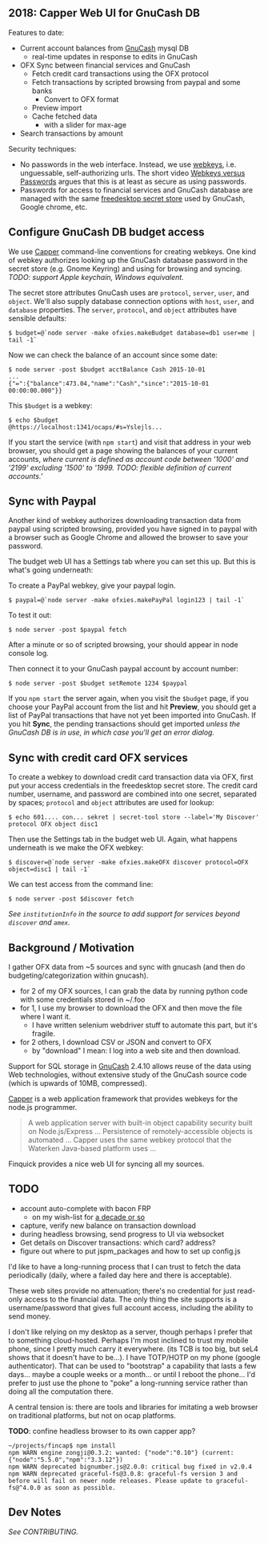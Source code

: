 ## 2018: Capper Web UI for GnuCash DB

Features to date:

- Current account balances from [GnuCash][] mysql DB
  - real-time updates in response to edits in GnuCash
- OFX Sync between financial services and GnuCash
  - Fetch credit card transactions using the OFX protocol
  - Fetch transactions by scripted browsing from paypal and some banks
    - Convert to OFX format
  - Preview import
  - Cache fetched data
    - with a slider for max-age
- Search transactions by amount

Security techniques:

- No passwords in the web interface. Instead, we use [webkeys][],
  i.e. unguessable, self-authorizing urls. The short video
  [Webkeys versus Passwords][wvp] argues that this is at least as
  secure as using passwords.
- Passwords for access to financial services and GnuCash database
  are managed with the same [freedesktop secret store][fss] used
  by GnuCash, Google chrome, etc.

[gnucash]: http://gnucash.org/
[fss]: https://specifications.freedesktop.org/secret-service/
[webkeys]: http://waterken.sourceforge.net/web-key/
[wvp]: https://www.youtube.com/watch?v=C7Pt9PGs4C4
[capper]: https://github.com/marcsAtSkyhunter/Capper

## Configure GnuCash DB budget access

We use [Capper][] command-line conventions for creating webkeys. One
kind of webkey authorizes looking up the GnuCash database password in
the secret store (e.g. Gnome Keyring) and using for browsing and
syncing. _TODO: support Apple keychain, Windows equivalent._

The secret store attributes GnuCash uses are `protocol`, `server`,
`user`, and `object`. We'll also supply database connection options
with `host`, `user`, and `database` properties. The `server`,
`protocol`, and `object` attributes have sensible defaults:

    $ budget=@`node server -make ofxies.makeBudget database=db1 user=me | tail -1`

Now we can check the balance of an account since some date:

    $ node server -post $budget acctBalance Cash 2015-10-01
    ...
    {"=":{"balance":473.04,"name":"Cash","since":"2015-10-01 00:00:00.000"}}

This `$budget` is a webkey:

    $ echo $budget
    @https://localhost:1341/ocaps/#s=Yslejls...

If you start the service (with `npm start`) and visit that address in
your web browser, you should get a page showing the balances of your
current accounts, _where current is defined as account code between
'1000' and '2199' excluding '1500' to '1999. TODO: flexible definition
of current accounts.'_

## Sync with Paypal

Another kind of webkey authorizes downloading transaction data from
paypal using scripted browsing, provided you have signed in to paypal
with a browser such as Google Chrome and allowed the browser to save
your password.

The budget web UI has a Settings tab where you can set this up. But
this is what's going underneath:

To create a PayPal webkey, give your paypal login.

    $ paypal=@`node server -make ofxies.makePayPal login123 | tail -1`

To test it out:

    $ node server -post $paypal fetch

After a minute or so of scripted browsing, your should appear in node
console log.

Then connect it to your GnuCash paypal account by account number:

    $ node server -post $budget setRemote 1234 $paypal

If you `npm start` the server again, when you visit the `$budget`
page, if you choose your PayPal account from the list and hit
**Preview**, you should get a list of PayPal transactions that have
not yet been imported into GnuCash. If you hit **Sync**, the pending
transactions should get imported _unless the GnuCash DB is in use, in
which case you'll get an error dialog._

## Sync with credit card OFX services

To create a webkey to download credit card transaction data via OFX,
first put your access credentials in the freedesktop secret store. The
credit card number, username, and password are combined into one
secret, separated by spaces; `protocol` and `object` attributes are
used for lookup:

    $ echo 601.... con... sekret | secret-tool store --label='My Discover' protocol OFX object disc1

Then use the Settings tab in the budget web UI. Again, what happens
underneath is we make the OFX webkey:

    $ discover=@`node server -make ofxies.makeOFX discover protocol=OFX object=disc1 | tail -1`

We can test access from the command line:

    $ node server -post $discover fetch

_See `institutionInfo` in the source to add support for services beyond
`discover` and `amex`._

## Background / Motivation

I gather OFX data from ~5 sources and sync with gnucash (and then do
budgeting/categorization within gnucash).

- for 2 of my OFX sources, I can grab the data by running python code
  with some credentials stored in ~/.foo
- for 1, I use my browser to download the OFX and then move the file
  where I want it.
  - I have written selenium webdriver stuff to
    automate this part, but it's fragile.
- for 2 others, I download CSV or JSON and convert to OFX
  - by "download" I mean: I log into a web site and then download.

Support for SQL storage in [GnuCash][] 2.4.10 allows reuse of the data
using Web technologies, without extensive study of the GnuCash source
code (which is upwards of 10MB, compressed).

[Capper][] is a web application framework that provides webkeys for
the node.js programmer.

> A web application server with built-in object capability security
> built on Node.js/Express ... Persistence of remotely-accessible
> objects is automated ... Capper uses the same webkey protocol that
> the Waterken Java-based platform uses ...

Finquick provides a nice web UI for syncing all my sources.

## TODO

- account auto-complete with bacon FRP
  - on my wish-list for
    [a decade or so](http://dig.csail.mit.edu/breadcrumbs/node/96)
- capture, verify new balance on transaction download
- during headless browsing, send progress to UI via websocket
- Get details on Discover transactions: which card? address?
- figure out where to put jspm_packages and how to set up config.js

I'd like to have a long-running process that I can trust to fetch the
data periodically (daily, where a failed day here and there is
acceptable).

These web sites provide no attenuation; there's no credential for just
read-only access to the financial data. The only thing the site
supports is a username/password that gives full account access,
including the ability to send money.

I don't like relying on my desktop as a server, though perhaps I
prefer that to something cloud-hosted. Perhaps I'm most inclined to
trust my mobile phone, since I pretty much carry it everywhere. (its
TCB is too big, but seL4 shows that it doesn't have to be...). I have
TOTP/HOTP on my phone (google authenticator). That can be used to
"bootstrap" a capability that lasts a few days... maybe a couple weeks
or a month... or until I reboot the phone... I'd prefer to just use
the phone to "poke" a long-running service rather than doing all the
computation there.

A central tension is: there are tools and libraries for imitating a
web browser on traditional platforms, but not on ocap platforms.

**TODO**: confine headless browser to its own capper app?

    ~/projects/fincap$ npm install
    npm WARN engine zongji@0.3.2: wanted: {"node":"0.10"} (current: {"node":"5.5.0","npm":"3.3.12"})
    npm WARN deprecated bignumber.js@2.0.0: critical bug fixed in v2.0.4
    npm WARN deprecated graceful-fs@3.0.8: graceful-fs version 3 and before will fail on newer node releases. Please update to graceful-fs@^4.0.0 as soon as possible.

## Dev Notes

_See CONTRIBUTING._
